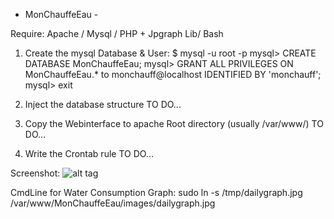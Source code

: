 - MonChauffeEau -

Require: Apache / Mysql / PHP + Jpgraph Lib/ Bash

1) Create the mysql Database & User:
$ mysql -u root -p
mysql> CREATE DATABASE MonChauffeEau;
mysql> GRANT ALL PRIVILEGES ON MonChauffeEau.* to monchauff@localhost IDENTIFIED BY 'monchauff';
mysql> exit

2) Inject the database structure
TO DO...

3) Copy the Webinterface to apache Root directory (usually /var/www/)
TO DO...

4) Write the Crontab rule
TO DO...


Screenshot:
![alt tag](https://raw.github.com/philmadomo/MonChauffeEau/master/ScMonChauff.png)

CmdLine for Water Consumption Graph:
sudo ln -s /tmp/dailygraph.jpg /var/www/MonChauffeEau/images/dailygraph.jpg


